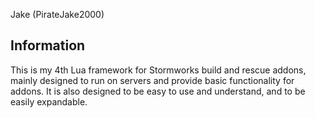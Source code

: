 Jake (PirateJake2000)

## Information

This is my 4th Lua framework for Stormworks build and rescue addons, mainly designed to run on servers and provide basic functionality for addons. It is also designed to be easy to use and understand, and to be easily expandable.
